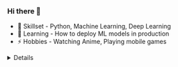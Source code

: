 ### Hi there 👋

- 🔭 Skillset - Python, Machine Learning, Deep Learning
- 🌱 Learning - How to deploy ML models in production
- ⚡ Hobbies - Watching Anime, Playing mobile games

<details>

![My github stats](https://github-readme-stats.vercel.app/api?username=sahilrider&show_icons=false)

</details>
